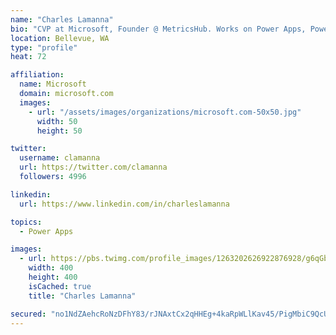 ```yaml
---
name: "Charles Lamanna"
bio: "CVP at Microsoft, Founder @ MetricsHub. Works on Power Apps, Power Automate, Power Virtual Agent, Common Data Service and Dynamics 365."
location: Bellevue, WA
type: "profile"
heat: 72

affiliation:
  name: Microsoft
  domain: microsoft.com
  images:
    - url: "/assets/images/organizations/microsoft.com-50x50.jpg"
      width: 50
      height: 50

twitter:
  username: clamanna
  url: https://twitter.com/clamanna
  followers: 4996

linkedin:
  url: https://www.linkedin.com/in/charleslamanna

topics:
  - Power Apps

images:
  - url: https://pbs.twimg.com/profile_images/1263202626922876928/g6qGbHZ-_400x400.jpg
    width: 400
    height: 400
    isCached: true
    title: "Charles Lamanna"

secured: "no1NdZAehcRoNzDFhY83/rJNAxtCx2qHHEg+4kaRpWLlKav45/PigMbiC9QcUG/Lh2TPvSZFyhhOTlXRRB1cjTcNZz+UXNAUQZqRmdvZ9c9ILafuag5aPmYwli/ONPArIG4KmCH0vJykzES9L6FuAcv6f9RC7dyFnM7GrKMsek8F+vsiGbem3kwQ9fgroANpMdSzQqC+O8cOg5F6qJhIMNdRBEOzRrXjPTkvGmYBDeoyoUQ/AqwIt5pWrPildXEdRCyjrsx944PFkXS8KCChjIAXoiUQEqS5vHEm6RaRQcqUYe9wf2p8HP0DKIJwol2Cb5PTQnMwJHN1Ht5WQngXhvwdVziOyTy3l3aJhvMiBS7+Vl90Pi5wVnzLuzOIwhKcG7lttmjDZMsfgeD21sG5BugvxzeoxL4wEgIDxhIVQVI=;KdIwqC+xALlJkTxuYYUVgA=="
---
```


